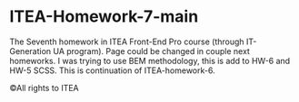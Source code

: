 # ITEA-Homework-7-main

The Seventh homework in ITEA Front-End Pro course (through IT-Generation UA program). Page could be changed in couple next homeworks. I was trying to use BEM methodology, this is add to HW-6 and HW-5 SCSS. This is continuation of ITEA-homework-6.

©All rights to ITEA
